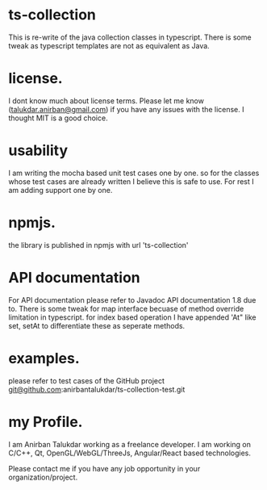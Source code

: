 # ts-collection

This is re-write of the java collection classes in typescript.
There is some tweak as typescript templates are not as equivalent as Java.

# license.

I dont know much about license terms. Please let me know (talukdar.anirban@gmail.com) 
if you have any issues with the license. I thought MIT is a good choice.

# usability

I am writing the mocha based unit test cases one by one. so for the classes whose test
cases are already written I believe this is safe to use. For rest I am adding support 
one by one.

# npmjs.

the library is published in npmjs with url 'ts-collection'

# API documentation

For API documentation please refer to Javadoc API documentation 1.8
due to. There is some tweak for map interface becuase of method override 
limitation in typescript. for index based operation I have appended 'At" 
like set, setAt to differentiate these as seperate methods.

# examples.
please refer to test cases of the GitHub project git@github.com:anirbantalukdar/ts-collection-test.git

# my Profile.

I am Anirban Talukdar working as a freelance developer. I am working on C/C++, 
Qt, OpenGL/WebGL/ThreeJs, Angular/React based technologies.

Please contact me if you have any job opportunity in your organization/project.